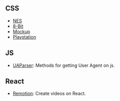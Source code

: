 ## CSS
- [NES](https://nostalgic-css.github.io/NES.css/)
- [8-Bit](https://www.cssscript.com/8-bit-css-framework/)
- [Mockup](https://wiredjs.com)
- [Playstation](https://www.cssscript.com/playstation-16-bit-framework-psone/)

## JS
- [UAParser](https://github.com/faisalman/ua-parser-js): Methods for getting User Agent on js.

## React
- [Remotion](https://www.remotion.dev): Create videos on React.